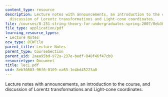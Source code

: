 ```yaml
---
content_type: resource
description: Lecture notes with announcements, an introduction to the course, and
  discussion of Lorentz transformations and Light-cone coordinates.
file: /courses/8-251-string-theory-for-undergraduates-spring-2007/8eb3080396f00109ea631e4bd45223a0_lec1.pdf
file_type: application/pdf
learning_resource_types:
- Lecture Notes
ocw_type: OCWFile
parent_title: Lecture Notes
parent_type: CourseSection
parent_uid: 2aea95bd-972a-237e-bedf-048f46f47cb0
resourcetype: Document
title: lec1.pdf
uid: 8eb30803-96f0-0109-ea63-1e4bd45223a0
---
```

Lecture notes with announcements, an introduction to the course, and discussion of Lorentz transformations and Light-cone coordinates.

